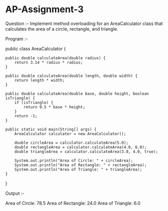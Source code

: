 # AP-Assignment-3

Question :-  Implement method overloading for an AreaCalculator class that calculates the area of a circle, rectangle, and triangle.

Program :- 

public class AreaCalculator {

  
    public double calculateArea(double radius) {
        return 3.14 * radius * radius;
    }

    public double calculateArea(double length, double width) {
        return length * width;
    }

    public double calculateArea(double base, double height, boolean isTriangle) {
        if (isTriangle) {
            return 0.5 * base * height;
        }
        return -1; 
    }

    public static void main(String[] args) {
        AreaCalculator calculator = new AreaCalculator();

        double circleArea = calculator.calculateArea(5.0);
        double rectangleArea = calculator.calculateArea(4.0, 6.0);
        double triangleArea = calculator.calculateArea(3.0, 4.0, true);

        System.out.println("Area of Circle: " + circleArea);
        System.out.println("Area of Rectangle: " + rectangleArea);
        System.out.println("Area of Triangle: " + triangleArea);
    }
}


Output :- 

Area of Circle: 78.5
Area of Rectangle: 24.0
Area of Triangle: 6.0
